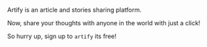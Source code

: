 Artify is an article and stories sharing platform.

Now, share your thoughts with anyone in the world with just a click!



So hurry up, sign up to `artify` its free!
